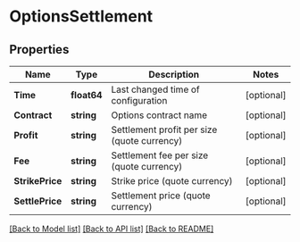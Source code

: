 # OptionsSettlement

## Properties

Name | Type | Description | Notes
------------ | ------------- | ------------- | -------------
**Time** | **float64** | Last changed time of configuration | [optional] 
**Contract** | **string** | Options contract name | [optional] 
**Profit** | **string** | Settlement profit per size (quote currency) | [optional] 
**Fee** | **string** | Settlement fee per size (quote currency) | [optional] 
**StrikePrice** | **string** | Strike price (quote currency) | [optional] 
**SettlePrice** | **string** | Settlement price (quote currency) | [optional] 

[[Back to Model list]](../README.md#documentation-for-models) [[Back to API list]](../README.md#documentation-for-api-endpoints) [[Back to README]](../README.md)



